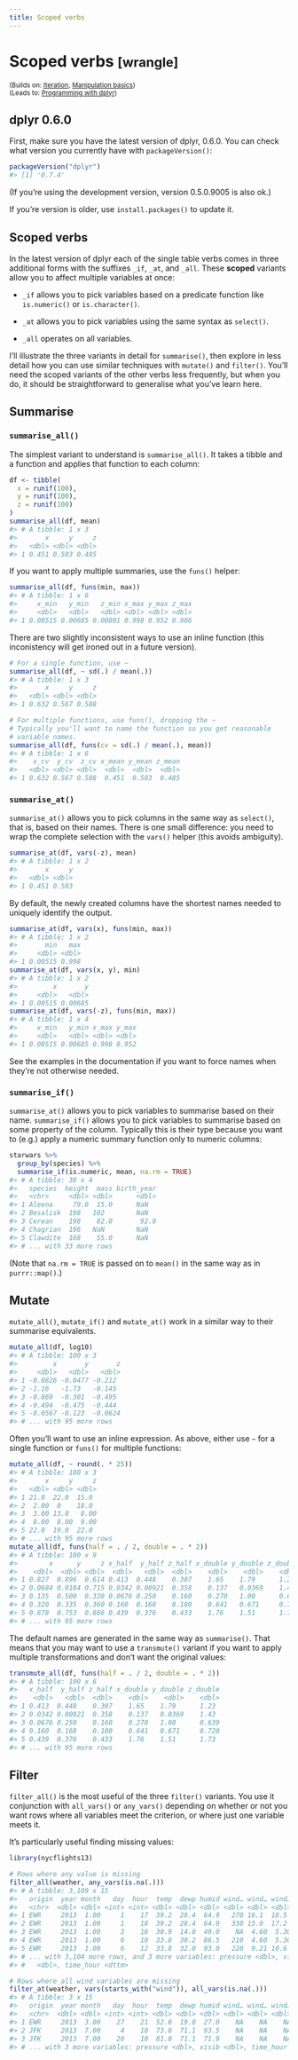 ```yaml
---
title: Scoped verbs
---
```


<!-- Generated automatically from manip-scoped.yml. Do not edit by hand -->

# Scoped verbs <small class='wrangle'>[wrangle]</small>
<small>(Builds on: [Iteration](iteration.md), [Manipulation basics](manip-basics.md))</small>  
<small>(Leads to: [Programming with dplyr](manip-programming.md))</small>


## dplyr 0.6.0

First, make sure you have the latest version of dplyr, 0.6.0. You can
check what version you currently have with `packageVersion()`:

``` r
packageVersion("dplyr")
#> [1] '0.7.4'
```

(If you’re using the development version, version 0.5.0.9005 is also
ok.)

If you’re version is older, use `install.packages()` to update it.

## Scoped verbs

In the latest version of dplyr each of the single table verbs comes in
three additional forms with the suffixes `_if`, `_at`, and `_all`. These
**scoped** variants allow you to affect multiple variables at once:

  - `_if` allows you to pick variables based on a predicate function
    like `is.numeric()` or `is.character()`.

  - `_at` allows you to pick variables using the same syntax as
    `select()`.

  - `_all` operates on all variables.

I’ll illustrate the three variants in detail for `summarise()`, then
explore in less detail how you can use similar techniques with
`mutate()` and `filter()`. You’ll need the scoped variants of the other
verbs less frequently, but when you do, it should be straightforward to
generalise what you’ve learn here.

## Summarise

### `summarise_all()`

The simplest variant to understand is `summarise_all()`. It takes a
tibble and a function and applies that function to each column:

``` r
df <- tibble(
  x = runif(100),
  y = runif(100),
  z = runif(100)
)
summarise_all(df, mean)
#> # A tibble: 1 x 3
#>       x     y     z
#>   <dbl> <dbl> <dbl>
#> 1 0.451 0.503 0.485
```

If you want to apply multiple summaries, use the `funs()` helper:

``` r
summarise_all(df, funs(min, max))
#> # A tibble: 1 x 6
#>     x_min   y_min   z_min x_max y_max z_max
#>     <dbl>   <dbl>   <dbl> <dbl> <dbl> <dbl>
#> 1 0.00515 0.00685 0.00801 0.998 0.952 0.986
```

There are two slightly inconsistent ways to use an inline function (this
inconistency will get ironed out in a future version).

``` r
# For a single function, use ~ 
summarise_all(df, ~ sd(.) / mean(.))
#> # A tibble: 1 x 3
#>       x     y     z
#>   <dbl> <dbl> <dbl>
#> 1 0.632 0.567 0.588

# For multiple functions, use funs(), dropping the ~
# Typically you'll want to name the function so you get reasonable
# variable names.
summarise_all(df, funs(cv = sd(.) / mean(.), mean))
#> # A tibble: 1 x 6
#>    x_cv  y_cv  z_cv x_mean y_mean z_mean
#>   <dbl> <dbl> <dbl>  <dbl>  <dbl>  <dbl>
#> 1 0.632 0.567 0.588  0.451  0.503  0.485
```

### `summarise_at()`

`summarise_at()` allows you to pick columns in the same way as
`select()`, that is, based on their names. There is one small
difference: you need to wrap the complete selection with the `vars()`
helper (this avoids ambiguity).

``` r
summarise_at(df, vars(-z), mean)
#> # A tibble: 1 x 2
#>       x     y
#>   <dbl> <dbl>
#> 1 0.451 0.503
```

By default, the newly created columns have the shortest names needed to
uniquely identify the output.

``` r
summarise_at(df, vars(x), funs(min, max))
#> # A tibble: 1 x 2
#>       min   max
#>     <dbl> <dbl>
#> 1 0.00515 0.998
summarise_at(df, vars(x, y), min)
#> # A tibble: 1 x 2
#>         x       y
#>     <dbl>   <dbl>
#> 1 0.00515 0.00685
summarise_at(df, vars(-z), funs(min, max))
#> # A tibble: 1 x 4
#>     x_min   y_min x_max y_max
#>     <dbl>   <dbl> <dbl> <dbl>
#> 1 0.00515 0.00685 0.998 0.952
```

See the examples in the documentation if you want to force names when
they’re not otherwise needed.

### `summarise_if()`

`summarise_at()` allows you to pick variables to summarise based on
their name. `summarise_if()` allows you to pick variables to summarise
based on some property of the column. Typically this is their type
because you want to (e.g.) apply a numeric summary function only to
numeric columns:

``` r
starwars %>%
  group_by(species) %>%
  summarise_if(is.numeric, mean, na.rm = TRUE)
#> # A tibble: 38 x 4
#>   species  height  mass birth_year
#>   <chr>     <dbl> <dbl>      <dbl>
#> 1 Aleena     79.0  15.0      NaN  
#> 2 Besalisk  198   102        NaN  
#> 3 Cerean    198    82.0       92.0
#> 4 Chagrian  196   NaN        NaN  
#> 5 Clawdite  168    55.0      NaN  
#> # ... with 33 more rows
```

(Note that `na.rm = TRUE` is passed on to `mean()` in the same way as in
`purrr::map()`.)

## Mutate

`mutate_all()`, `mutate_if()` and `mutate_at()` work in a similar way to
their summarise equivalents.

``` r
mutate_all(df, log10)
#> # A tibble: 100 x 3
#>         x       y       z
#>     <dbl>   <dbl>   <dbl>
#> 1 -0.0826 -0.0477 -0.212 
#> 2 -1.16   -1.73   -0.145 
#> 3 -0.869  -0.301  -0.495 
#> 4 -0.494  -0.475  -0.444 
#> 5 -0.0567 -0.123  -0.0624
#> # ... with 95 more rows
```

Often you’ll want to use an inline expression. As above, either use `~`
for a single function or `funs()` for multiple functions:

``` r
mutate_all(df, ~ round(. * 25))
#> # A tibble: 100 x 3
#>       x     y     z
#>   <dbl> <dbl> <dbl>
#> 1 21.0  22.0  15.0 
#> 2  2.00  0    18.0 
#> 3  3.00 13.0   8.00
#> 4  8.00  8.00  9.00
#> 5 22.0  19.0  22.0 
#> # ... with 95 more rows
mutate_all(df, funs(half = . / 2, double = . * 2))
#> # A tibble: 100 x 9
#>        x      y     z x_half  y_half z_half x_double y_double z_double
#>    <dbl>  <dbl> <dbl>  <dbl>   <dbl>  <dbl>    <dbl>    <dbl>    <dbl>
#> 1 0.827  0.896  0.614 0.413  0.448    0.307    1.65    1.79      1.23 
#> 2 0.0684 0.0184 0.715 0.0342 0.00921  0.358    0.137   0.0369    1.43 
#> 3 0.135  0.500  0.320 0.0676 0.250    0.160    0.270   1.00      0.639
#> 4 0.320  0.335  0.360 0.160  0.168    0.180    0.641   0.671     0.720
#> 5 0.878  0.753  0.866 0.439  0.376    0.433    1.76    1.51      1.73 
#> # ... with 95 more rows
```

The default names are generated in the same way as `summarise()`. That
means that you may want to use a `transmute()` variant if you want to
apply multiple transformations and don’t want the original values:

``` r
transmute_all(df, funs(half = . / 2, double = . * 2))
#> # A tibble: 100 x 6
#>   x_half  y_half z_half x_double y_double z_double
#>    <dbl>   <dbl>  <dbl>    <dbl>    <dbl>    <dbl>
#> 1 0.413  0.448    0.307    1.65    1.79      1.23 
#> 2 0.0342 0.00921  0.358    0.137   0.0369    1.43 
#> 3 0.0676 0.250    0.160    0.270   1.00      0.639
#> 4 0.160  0.168    0.180    0.641   0.671     0.720
#> 5 0.439  0.376    0.433    1.76    1.51      1.73 
#> # ... with 95 more rows
```

## Filter

`filter_all()` is the most useful of the three `filter()` variants. You
use it conjunction with `all_vars()` or `any_vars()` depending on
whether or not you want rows where all variables meet the criterion, or
where just one variable meets it.

It’s particularly useful finding missing values:

``` r
library(nycflights13)

# Rows where any value is missing
filter_all(weather, any_vars(is.na(.)))
#> # A tibble: 3,109 x 15
#>   origin  year month   day  hour  temp  dewp humid wind… wind… wind… prec…
#>   <chr>  <dbl> <dbl> <int> <int> <dbl> <dbl> <dbl> <dbl> <dbl> <dbl> <dbl>
#> 1 EWR     2013  1.00     1    17  39.2  28.4  64.9   270 16.1  18.5      0
#> 2 EWR     2013  1.00     1    18  39.2  28.4  64.9   330 15.0  17.2      0
#> 3 EWR     2013  1.00     3    16  30.9  14.0  49.0    NA  4.60  5.30     0
#> 4 EWR     2013  1.00     6    10  33.8  30.2  86.5   210  4.60  5.30     0
#> 5 EWR     2013  1.00     6    12  33.8  32.0  93.0   220  9.21 10.6      0
#> # ... with 3,104 more rows, and 3 more variables: pressure <dbl>, visib
#> #   <dbl>, time_hour <dttm>

# Rows where all wind variables are missing
filter_at(weather, vars(starts_with("wind")), all_vars(is.na(.)))
#> # A tibble: 3 x 15
#>   origin  year month   day  hour  temp  dewp humid wind… wind… wind… prec…
#>   <chr>  <dbl> <dbl> <int> <int> <dbl> <dbl> <dbl> <dbl> <dbl> <dbl> <dbl>
#> 1 EWR     2013  3.00    27    21  52.0  19.0  27.0    NA    NA    NA     0
#> 2 JFK     2013  7.00     4    10  73.0  71.1  93.5    NA    NA    NA     0
#> 3 JFK     2013  7.00    20    10  81.0  71.1  71.9    NA    NA    NA     0
#> # ... with 3 more variables: pressure <dbl>, visib <dbl>, time_hour <dttm>
```


